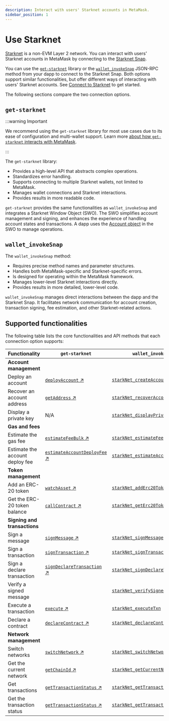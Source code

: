 ```yaml
---
description: Interact with users' Starknet accounts in MetaMask.
sidebar_position: 1
---
```


# Use Starknet

[Starknet](https://www.starknet.io/) is a non-EVM Layer 2 network.
You can interact with users' Starknet accounts in MetaMask by connecting to the
[Starknet Snap](https://snaps.metamask.io/snap/npm/consensys/starknet-snap/).

You can use the [`get-starknet`](https://github.com/starknet-io/get-starknet) library or the
[`wallet_invokeSnap`](/snaps/reference/wallet-api-for-snaps/#wallet_invokesnap) JSON-RPC method from
your dapp to connect to the Starknet Snap.
Both options support similar functionalities, but offer different ways of interacting with users'
Starknet accounts.
See [Connect to Starknet](connect-to-starknet.md) to get started.


The following sections compare the two connection options.

## `get-starknet`

:::warning Important

We recommend using the `get-starknet` library for most use cases due to its ease of configuration
and multi-wallet support.
Learn more [about how `get-starknet` interacts with MetaMask](about-get-starknet.md).

:::

The `get-starknet` library:

- Provides a high-level API that abstracts complex operations.
- Standardizes error handling.
- Supports connecting to multiple Starknet wallets, not limited to MetaMask.
- Manages wallet connections and Starknet interactions.
- Provides results in more readable code.

`get-starknet` provides the same functionalities as `wallet_invokeSnap` and integrates a Starknet
Window Object (SWO).
The SWO simplifies account management and signing, and enhances the  experience of handling account
states and transactions.
A dapp uses the [Account object](https://starknetjs.com/docs/API/classes/Account) in the SWO to manage operations.

## `wallet_invokeSnap`

The `wallet_invokeSnap` method:

- Requires precise method names and parameter structures.
- Handles both MetaMask-specific and Starknet-specific errors.
- Is designed for operating within the MetaMask framework.
- Manages lower-level Starknet interactions directly.
- Provides results in more detailed, lower-level code.

`wallet_invokeSnap` manages direct interactions between the dapp and the Starknet Snap.
It facilitates network communication for account creation, transaction signing, fee estimation, and
other Starknet-related actions.


## Supported functionalities

The following table lists the core functionalities and API methods that each connection option supports:

| Functionality                   | `get-starknet`                                                                                                                                                         | `wallet_invokeSnap`                                                                                                           |
|---------------------------------|------------------------------------------------------------------------------------------------------------------------------------------------------------------------|-------------------------------------------------------------------------------------------------------------------------------|
| **Account management**           |                                                                                                                                                                        |                                                                                                                               |
| Deploy an account               | [`deployAccount` ↗](https://starknetjs.com/docs/API/classes/Account/#deployaccount)                                                                                      | [`starkNet_createAccount`](../../../reference/non-evm-apis/starknet-snap-api.md#starknet_createaccount)                       |
| Recover an account address      | [`getAddress` ↗](https://github.com/starknet-io/get-starknet/blob/ff37390b25b8368ebeb5f2323e2d8826964b41ae/packages/core/src/StarknetWindowObject.ts#L95)               | [`starkNet_recoverAccounts`](../../../reference/non-evm-apis/starknet-snap-api.md#starknet_recoveraccounts)                   |
| Display a private key           | N/A                                                                                                                                                                    | [`starkNet_displayPrivateKey`](../../../reference/non-evm-apis/starknet-snap-api.md#starknet_displayprivatekey)               |
| **Gas and fees**                |                                                                                                                                                                        |                                                                                                                               |
| Estimate the gas fee            | [`estimateFeeBulk` ↗](https://starknetjs.com/docs/API/classes/Account/#estimatefeebulk)                                                                                 | [`starkNet_estimateFee`](../../../reference/non-evm-apis/starknet-snap-api.md#starknet_estimatefee)                           |
| Estimate the account deploy fee | [`estimateAccountDeployFee` ↗](https://starknetjs.com/docs/API/classes/Account/#estimateaccountdeployfee)                                                               | [`starkNet_estimateAccountDeployFee`](../../../reference/non-evm-apis/starknet-snap-api.md#starknet_estimateaccountdeployfee) |
| **Token management**            |                                                                                                                                                                        |                                                                                                                               |
| Add an ERC-20 token             | [`watchAsset` ↗](https://github.com/starknet-io/get-starknet/blob/ff37390b25b8368ebeb5f2323e2d8826964b41ae/packages/core/src/StarknetWindowObject.ts#L58)               | [`starkNet_addErc20Token`](../../../reference/non-evm-apis/starknet-snap-api.md#starknet_adderc20token)                       |
| Get the ERC-20 token balance    | [`callContract` ↗](http://starknetjs.com/docs/API/classes/Provider/#callcontract)                                                                                      | [`starkNet_getErc20TokenBalance`](../../../reference/non-evm-apis/starknet-snap-api.md#starknet_geterc20tokenbalance)         |
| **Signing and transactions**    |                                                                                                                                                                        |                                                                                                                               |
| Sign a message                  | [`signMessage` ↗](https://starknetjs.com/docs/API/classes/Signer#signmessage)                                                                                          | [`starkNet_signMessage`](../../../reference/non-evm-apis/starknet-snap-api.md#starknet_signmessage)                           |
| Sign a transaction              | [`signTransaction` ↗](https://starknetjs.com/docs/API/classes/Signer#signtransaction)                                                                                  | [`starkNet_signTransaction`](../../../reference/non-evm-apis/starknet-snap-api.md#starknet_signtransaction)                   |
| Sign a declare transaction      | [`signDeclareTransaction` ↗](https://starknetjs.com/docs/API/classes/Signer#signdeclaretransaction)                                                                    | [`starkNet_signDeclareTransaction`](../../../reference/non-evm-apis/starknet-snap-api.md#starknet_signdeclaretransaction)     |
| Verify a signed message         |                                                                                                                                                                    | [`starkNet_verifySignedMessage`](../../../reference/non-evm-apis/starknet-snap-api.md#starknet_verifysignedmessage)           |
| Execute a transaction           | [`execute` ↗](https://starknetjs.com/docs/API/classes/Account/#execute)                                                                                                | [`starkNet_executeTxn`](../../../reference/non-evm-apis/starknet-snap-api.md#starknet_executetxn)                             |
| Declare a contract              | [`declareContract` ↗](https://starknetjs.com/docs/API/classes/Account/#declarecontract)                                                                                | [`starkNet_declareContract`](../../../reference/non-evm-apis/starknet-snap-api.md#starknet_declarecontract)                   |
| **Network management**          |                                                                                                                                                                        |                                                                                                                           |
| Switch networks                 | [`switchNetwork` ↗](https://github.com/starknet-io/get-starknet/blob/ff37390b25b8368ebeb5f2323e2d8826964b41ae/packages/core/src/StarknetWindowObject.ts#L58)            | [`starkNet_switchNetwork`](../../../reference/non-evm-apis/starknet-snap-api.md#starknet_switchnetwork)                       |
| Get the current network         | [`getChainId` ↗](https://starknetjs.com/docs/API/classes/Provider#getchainid)                                                                                          | [`starkNet_getCurrentNetwork`](../../../reference/non-evm-apis/starknet-snap-api.md#starknet_getcurrentnetwork)               |
| Get transactions                | [`getTransactionStatus` ↗](https://starknetjs.com/docs/API/classes/Account/#gettransactionstatus)                                                                      | [`starkNet_getTransactions`](../../../reference/non-evm-apis/starknet-snap-api.md#starknet_gettransactions)                   |
| Get the transaction status      | [`getTransactionStatus` ↗](https://starknetjs.com/docs/API/classes/Account/#gettransactionstatus)                                                                      | [`starkNet_getTransactionStatus`](../../../reference/non-evm-apis/starknet-snap-api.md#starknet_gettransactionstatus)         |
